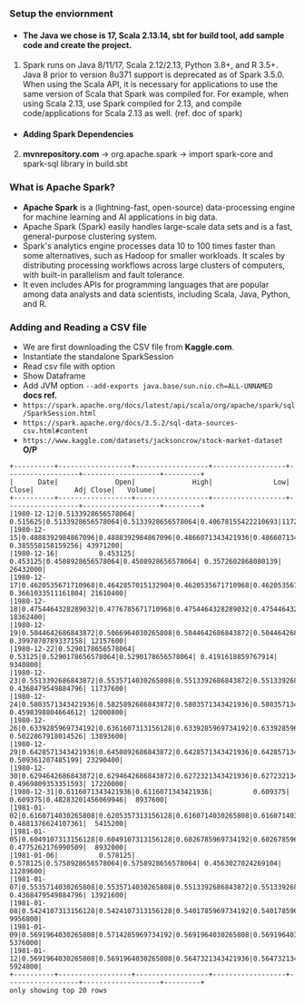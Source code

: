 ### Setup the enviornment
- #### The Java we chose is 17, Scala 2.13.14, sbt for build tool, add sample code and create the project.
1. Spark runs on Java 8/11/17, Scala 2.12/2.13, Python 3.8+, and R 3.5+. Java 8 prior to version 8u371 support is deprecated as of Spark 3.5.0. When using the Scala API, it is necessary for applications to use the same version of Scala that Spark was compiled for. For example, when using Scala 2.13, use Spark compiled for 2.13, and compile code/applications for Scala 2.13 as well. (ref. doc of spark)
- #### Adding Spark Dependencies
2. **mvnrepository.com** -> org.apache.spark -> import spark-core and spark-sql library in build.sbt

### What is Apache Spark?
- **Apache Spark** is a (lightning-fast, open-source) data-processing engine for machine learning and AI applications in big data.
- Apache Spark (Spark) easily handles large-scale data sets and is a fast, general-purpose clustering system.
- Spark's analytics engine processes data 10 to 100 times faster than some alternatives, such as Hadoop for smaller workloads. It scales by distributing processing workflows across large clusters of computers, with built-in parallelism and fault tolerance. 
- It even includes APIs for programming languages that are popular among data analysts and data scientists, including Scala, Java, Python, and R.

### Adding and Reading a CSV file
- We are first downloading the CSV file from **Kaggle.com**.
- Instantiate the standalone SparkSession
- Read csv file with option
- Show Dataframe
- Add JVM option ```--add-exports java.base/sun.nio.ch=ALL-UNNAMED```<br>
**docs ref.**
- ```https://spark.apache.org/docs/latest/api/scala/org/apache/spark/sql/SparkSession.html```
- ```https://spark.apache.org/docs/3.5.2/sql-data-sources-csv.html#content```
- ```https://www.kaggle.com/datasets/jacksoncrow/stock-market-dataset```<br>
**O/P**
```
+----------+------------------+------------------+------------------+------------------+-------------------+---------+
|      Date|              Open|              High|               Low|             Close|          Adj Close|   Volume|
+----------+------------------+------------------+------------------+------------------+-------------------+---------+
|1980-12-12|0.5133928656578064|          0.515625|0.5133928656578064|0.5133928656578064|0.40678155422210693|117258400|
|1980-12-15|0.4888392984867096|0.4888392984867096|0.4866071343421936|0.4866071343421936|  0.385558158159256| 43971200|
|1980-12-16|          0.453125|          0.453125|0.4508928656578064|0.4508928656578064| 0.3572602868080139| 26432000|
|1980-12-17|0.4620535671710968|0.4642857015132904|0.4620535671710968|0.4620535671710968| 0.3661033511161804| 21610400|
|1980-12-18|0.4754464328289032|0.4776785671710968|0.4754464328289032|0.4754464328289032|0.37671515345573425| 18362400|
|1980-12-19|0.5044642686843872|0.5066964030265808|0.5044642686843872|0.5044642686843872| 0.3997070789337158| 12157600|
|1980-12-22|0.5290178656578064|           0.53125|0.5290178656578064|0.5290178656578064| 0.4191618859767914|  9340800|
|1980-12-23|0.5513392686843872|0.5535714030265808|0.5513392686843872|0.5513392686843872| 0.4368479549884796| 11737600|
|1980-12-24|0.5803571343421936|0.5825892686843872|0.5803571343421936|0.5803571343421936| 0.4598398804664612| 12000800|
|1980-12-26|0.6339285969734192|0.6361607313156128|0.6339285969734192|0.6339285969734192| 0.5022867918014526| 13893600|
|1980-12-29|0.6428571343421936|0.6450892686843872|0.6428571343421936|0.6428571343421936|  0.509361207485199| 23290400|
|1980-12-30|0.6294642686843872|0.6294642686843872|0.6272321343421936|0.6272321343421936| 0.4969809353351593| 17220000|
|1980-12-31|0.6116071343421936|0.6116071343421936|          0.609375|          0.609375|0.48283201456069946|  8937600|
|1981-01-02|0.6160714030265808|0.6205357313156128|0.6160714030265808|0.6160714030265808| 0.4881376624107361|  5415200|
|1981-01-05|0.6049107313156128|0.6049107313156128|0.6026785969734192|0.6026785969734192| 0.4775262176990509|  8932000|
|1981-01-06|          0.578125|          0.578125|0.5758928656578064|0.5758928656578064| 0.4563027024269104| 11289600|
|1981-01-07|0.5535714030265808|0.5535714030265808|0.5513392686843872|0.5513392686843872| 0.4368479549884796| 13921600|
|1981-01-08|0.5424107313156128|0.5424107313156128|0.5401785969734192|0.5401785969734192|0.42800483107566833|  9956800|
|1981-01-09|0.5691964030265808|0.5714285969734192|0.5691964030265808|0.5691964030265808|0.45099684596061707|  5376000|
|1981-01-12|0.5691964030265808|0.5691964030265808|0.5647321343421936|0.5647321343421936|0.44745975732803345|  5924800|
+----------+------------------+------------------+------------------+------------------+-------------------+---------+
only showing top 20 rows
```